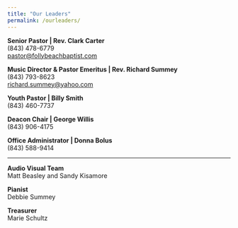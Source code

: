 ```yaml
---
title: "Our Leaders"
permalink: /ourleaders/
---
```


<b>Senior Pastor | Rev. Clark Carter</b><br> <i class="fas fa-mobile-alt fa-fw"></i> (843)
478-6779<br> <i class="far fa-envelope fa-fw"></i> pastor@follybeachbaptist.com

<b>Music Director & Pastor Emeritus | Rev. Richard Summey</b><br>
<i class="fas fa-mobile-alt fa-fw"></i> (843) 793-8623<br> <i class="far fa-envelope fa-fw"></i>
richard.summey@yahoo.com

<b>Youth Pastor | Billy Smith</b><br> <i class="fas fa-mobile-alt fa-fw"></i> (843) 460-7737<br>

<b>Deacon Chair | George Willis</b><br> <i class="fas fa-mobile-alt fa-fw"></i> (843) 906-4175<br>

<b>Office Administrator | Donna Bolus</b><br> <i class="fas fa-mobile-alt fa-fw"></i> (843)
588-9414<br>

<hr>
<b> Audio Visual Team </b><br> Matt Beasley and Sandy Kisamore

<b> Pianist</b><br> Debbie Summey

<b> Treasurer</b><br> Marie Schultz
